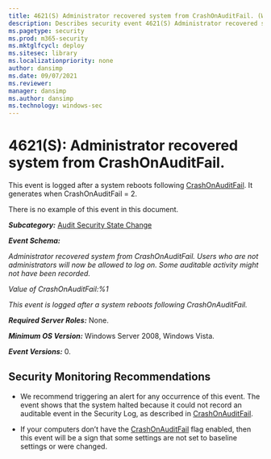 ```yaml
---
title: 4621(S) Administrator recovered system from CrashOnAuditFail. (Windows 10)
description: Describes security event 4621(S) Administrator recovered system from CrashOnAuditFail.
ms.pagetype: security
ms.prod: m365-security
ms.mktglfcycl: deploy
ms.sitesec: library
ms.localizationpriority: none
author: dansimp
ms.date: 09/07/2021
ms.reviewer: 
manager: dansimp
ms.author: dansimp
ms.technology: windows-sec
---
```


# 4621(S): Administrator recovered system from CrashOnAuditFail.



This event is logged after a system reboots following [CrashOnAuditFail](/previous-versions/windows/it-pro/windows-2000-server/cc963220(v=technet.10)?f=255&MSPPError=-2147217396). It generates when CrashOnAuditFail = 2.

There is no example of this event in this document.

***Subcategory:***&nbsp;[Audit Security State Change](audit-security-state-change.md)

***Event Schema:***

*Administrator recovered system from CrashOnAuditFail. Users who are not administrators will now be allowed to log on. Some auditable activity might not have been recorded.*

*Value of CrashOnAuditFail:%1*

*This event is logged after a system reboots following CrashOnAuditFail.*

***Required Server Roles:*** None.

***Minimum OS Version:*** Windows Server 2008, Windows Vista.

***Event Versions:*** 0.

## Security Monitoring Recommendations

-   We recommend triggering an alert for any occurrence of this event. The event shows that the system halted because it could not record an auditable event in the Security Log, as described in [CrashOnAuditFail](/previous-versions/windows/it-pro/windows-2000-server/cc963220(v=technet.10)?f=255&MSPPError=-2147217396).

-   If your computers don’t have the [CrashOnAuditFail](/previous-versions/windows/it-pro/windows-2000-server/cc963220(v=technet.10)?f=255&MSPPError=-2147217396) flag enabled, then this event will be a sign that some settings are not set to baseline settings or were changed.